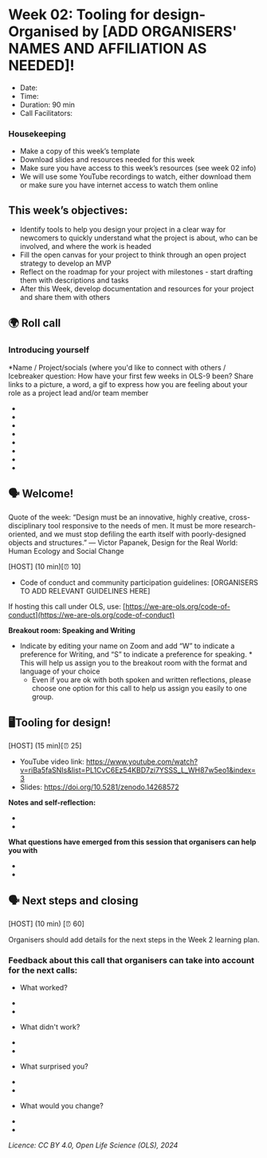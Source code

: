 # Week 02: Tooling for design- Organised by [ADD ORGANISERS' NAMES AND AFFILIATION AS NEEDED]!

* Date: 
* Time:
* Duration: 90 min
* Call Facilitators: 

### Housekeeping 

* Make a copy of this week’s template 
* Download slides and resources needed for this week
* Make sure you have access to this week’s resources (see week 02 info)
* We will use some YouTube recordings to watch, either download them or make sure you have internet access to watch them online

## This week’s objectives:

- Identify tools to help you design your project in a clear way for newcomers to quickly understand what the project is about, who can be involved, and where the work is headed
- Fill the open canvas for your project to think through an open project strategy to develop an MVP
- Reflect on the roadmap for your project with milestones - start drafting them with descriptions and tasks
- After this Week, develop documentation and resources for your project and share them with others


## 🌍 Roll call

### Introducing yourself

*Name / Project/socials (where you'd like to connect with others / Icebreaker question: How have your first few weeks in OLS-9 been? Share links to a picture, a word, a gif to express how you are feeling about your role as a project lead and/or team member

*
*
*
*
*
*
*
*

## 🗣️ Welcome!


Quote of the week: “Design must be an innovative, highly creative, cross-disciplinary tool responsive to the needs of men. It must be more research-oriented, and we must stop defiling the earth itself with poorly-designed objects and structures.”
― Victor Papanek, Design for the Real World: Human Ecology and Social Change

[HOST] (10 min)[⏰ 10]

* Code of conduct and community participation guidelines: [ORGANISERS TO ADD RELEVANT GUIDELINES HERE]

If hosting this call under OLS, use: [https://we-are-ols.org/code-of-conduct](https://we-are-ols.org/code-of-conduct)

  **Breakout room: Speaking and Writing**

* Indicate by editing your name on Zoom and add “W” to indicate a preference for Writing, and “S” to indicate a preference for speaking. * This will help us assign you to the breakout room with the format and language of your choice
  * Even if you are ok with both spoken and written reflections, please choose one option for this call to help us assign you easily to one group.

## 🖥Tooling for design!

[HOST] (15 min)[⏰ 25]

* YouTube video link: https://www.youtube.com/watch?v=riBa5faSNIs&list=PL1CvC6Ez54KBD7zi7YSSS_L_WH87w5eo1&index=3 
* Slides: https://doi.org/10.5281/zenodo.14268572 


**Notes and self-reflection:**

*
*

**What questions have emerged from this session that organisers can help you with**

*
*

## 🗣️ Next steps and closing

[HOST] (10 min) [⏰ 60]

Organisers should add details for the next steps in the Week 2 learning plan.

### Feedback about this call that organisers can take into account for the next calls:

* What worked?

*
*

* What didn't work?

*
*

* What surprised you?

*
*

* What would you change?

*
*

*Licence: CC BY 4.0, Open Life Science (OLS), 2024*


